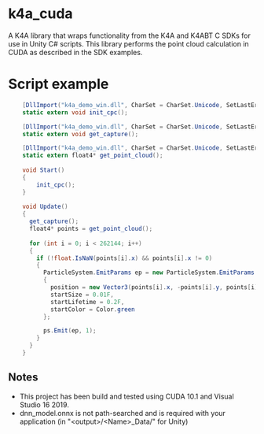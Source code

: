 # k4a_cuda
A K4A library that wraps functionality from the K4A and K4ABT C SDKs for use in Unity C# scripts.
This library performs the point cloud calculation in CUDA as described in the SDK examples.

# Script example
```c#
    [DllImport("k4a_demo_win.dll", CharSet = CharSet.Unicode, SetLastError = true)]
    static extern void init_cpc();

    [DllImport("k4a_demo_win.dll", CharSet = CharSet.Unicode, SetLastError = true)]
    static extern void get_capture();

    [DllImport("k4a_demo_win.dll", CharSet = CharSet.Unicode, SetLastError = true)]
    static extern float4* get_point_cloud();
    
    void Start()
    {
        init_cpc();
    }
    
    void Update()
    {
      get_capture();
      float4* points = get_point_cloud();
      
      for (int i = 0; i < 262144; i++)
      {
        if (!float.IsNaN(points[i].x) && points[i].x != 0)
        {
          ParticleSystem.EmitParams ep = new ParticleSystem.EmitParams
          {
            position = new Vector3(points[i].x, -points[i].y, points[i].z),
            startSize = 0.01F,
            startLifetime = 0.2F,
            startColor = Color.green
          };

          ps.Emit(ep, 1);
        }
      }
    }
```

## Notes
* This project has been build and tested using CUDA 10.1 and Visual Studio 16 2019.
* dnn_model.onnx is not path-searched and is required with your application (in "\<output\>/\<Name\>_Data/" for Unity)
